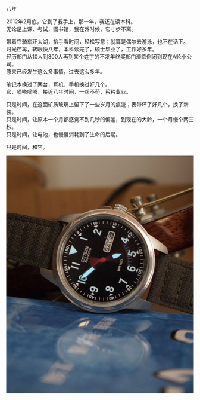 八年

2012年2月底，它到了我手上，那一年，我还在读本科。  
无论是上课、考试，图书馆，我在外时候，它寸步不离。  

带着它骑车环太湖，抬手看时间，轻松写意；就算是偶尔去游泳，也不在话下。    
时光荏苒，转眼快八年，本科读完了，硕士毕业了，工作好多年。    
经历部门从10人到300人再到某个姓丁的不发年终奖部门濒临倒闭到现在A轮小公司。        
原来已经发生这么多事情，过去这么多年。       
 
笔记本换过了两台，耳机、手机换过好几个。    
它，嘀嗒嘀嗒，接近八年时间，一丝不苟，矜矜业业。  

只是时间，在这面矿质玻璃上留下了一些岁月的痕迹；表带坏了好几个，换了新装。   
只是时间，让原本一个月都感觉不到几秒的偏差，到现在的大龄，一个月慢个两三秒。  
只是时间，让电池，也慢慢消耗到了生命的后期。  

只是时间，和它。

![WechatIMG374.jpeg](https://raw.githubusercontent.com/DikeyKing/dikeyking.github.io/master/_posts/img/WechatIMG374.jpeg)




